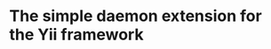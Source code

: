 The simple daemon extension for the Yii framework
=================================================
